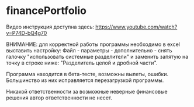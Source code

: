 # financePortfolio
Видео инструкция доступна здесь:
https://www.youtube.com/watch?v=P74D-bQ4g70

ВНИМАНИЕ: для корректной работы программы необходимо в excel выставить настройку: Файл - параметры - дополнительно - снять галочку "использовать системные разделители" и заменить запятую на точку в строке ниже: "Разделитель целой и дробной части".

Программа находится в бета-тесте, возможны вылеты, ошибки. Большинство из них исправляется перезагрузкой программы.

Никакой ответственности за возможные неверные финансовые решения автор ответственности не несет.
